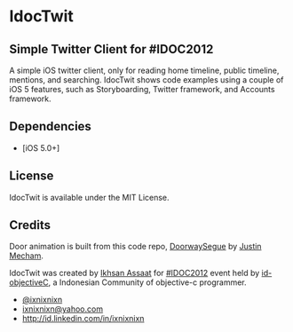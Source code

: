 # IdocTwit
## Simple Twitter Client for #IDOC2012
A simple iOS twitter client, only for reading home timeline, public timeline, mentions, and searching. IdocTwit shows code examples using a couple of  iOS 5 features, such as Storyboarding, Twitter framework, and Accounts framework.

## Dependencies
* [iOS 5.0+]

## License

IdocTwit is available under the MIT License.

## Credits

Door animation is built from this code repo, [DoorwaySegue](https://github.com/jsmecham/DoorwaySegue) by [Justin Mecham](http://justin.mecham.me/).

IdocTwit was created by [Ikhsan Assaat](https://github.com/ixnixnixn) for [#IDOC2012](https://twitter.com/#!/search?q=%23IDOC2012) event held by [id-objectiveC](http://www.id-objectivec.org/), a Indonesian Community of objective-c programmer.

* [@ixnixnixn](http://twitter.com/ixnixnixn)
* ixnixnixn@yahoo.com
* http://id.linkedin.com/in/ixnixnixn
